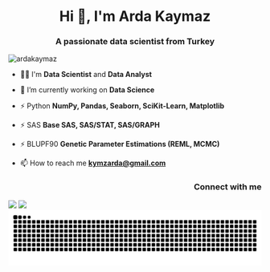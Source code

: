 <h1 align="center">Hi 👋, I'm Arda Kaymaz</h1>
<h3 align="center">A passionate data scientist from Turkey</h3>

<p align="left"> <img src="https://komarev.com/ghpvc/?username=ardakaymaz&label=Profile%20views&color=0e75b6&style=plastic" alt="ardakaymaz" /> </p>

- 💪🏻 I'm **Data Scientist** and **Data Analyst**

- 🔭 I’m currently working on **Data Science**

- ⚡ Python **NumPy, Pandas, Seaborn, SciKit-Learn, Matplotlib**

- ⚡ SAS **Base SAS, SAS/STAT, SAS/GRAPH**

- ⚡ BLUPF90 **Genetic Parameter Estimations (REML, MCMC)**

- 📫 How to reach me **kymzarda@gmail.com**

<h3 align="right">Connect with me</h3>
<p align="right">
<a href="https://linkedin.com/in/ardakaymaz" target="center"><img align="left" src="https://raw.githubusercontent.com/rahuldkjain/github-profile-readme-generator/master/src/images/icons/Social/linked-in-alt.svg" alt="ardakaymaz" height="20" width="20" /></a>
<a href="https://kaggle.com/ardakaymaz" target="center"><img align="left" src="https://raw.githubusercontent.com/rahuldkjain/github-profile-readme-generator/master/src/images/icons/Social/kaggle.svg" alt="ardakaymaz" height="20" width="20" /></a>
</p>

<picture>
  <source media="(prefers-color-scheme: dark)" srcset="https://raw.githubusercontent.com/ArdaKaymaz/ArdaKaymaz/output/github-contribution-grid-snake-dark.svg">
  <source media="(prefers-color-scheme: light)" srcset="https://raw.githubusercontent.com/ArdaKaymaz/ArdaKaymaz/output/github-contribution-grid-snake.svg">
  <img alt="github contribution grid snake animation" src="https://raw.githubusercontent.com/ArdaKaymaz/ArdaKaymaz/output/github-contribution-grid-snake.svg">
</picture>
